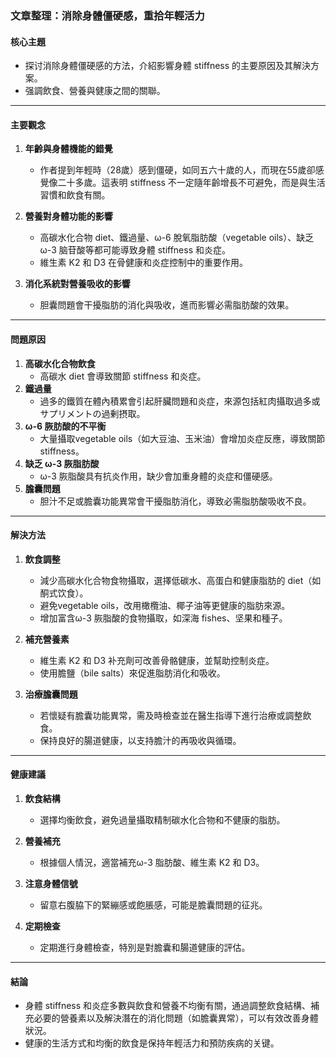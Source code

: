 ### 文章整理：消除身體僵硬感，重拾年輕活力

#### 核心主題
- 探讨消除身體僵硬感的方法，介紹影響身體 stiffness 的主要原因及其解決方案。
- 强調飲食、營養與健康之間的關聯。

---

#### 主要觀念
1. **年齡與身體機能的錯覺**  
   - 作者提到年輕時（28歲）感到僵硬，如同五六十歲的人，而現在55歲卻感覺像二十多歲。這表明 stiffness 不一定隨年齡增長不可避免，而是與生活習慣和飲食有關。

2. **營養對身體功能的影響**  
   - 高碳水化合物 diet、鐵過量、ω-6 脫氧脂肪酸（vegetable oils）、缺乏 ω-3 脑苷酸等都可能導致身體 stiffness 和炎症。
   - 維生素 K2 和 D3 在骨健康和炎症控制中的重要作用。

3. **消化系統對營養吸收的影響**  
   - 胆囊問題會干擾脂肪的消化與吸收，進而影響必需脂肪酸的效果。

---

#### 問題原因
1. **高碳水化合物飲食**  
   - 高碳水 diet 會導致關節 stiffness 和炎症。  
2. **鐵過量**  
   - 過多的鐵質在體內積累會引起肝臟問題和炎症，來源包括紅肉攝取過多或サプリメントの過剰摂取。  
3. **ω-6 脄肪酸的不平衡**  
   - 大量攝取vegetable oils（如大豆油、玉米油）會增加炎症反應，導致關節 stiffness。  
4. **缺乏 ω-3 脄脂肪酸**  
   - ω-3 脄脂酸具有抗炎作用，缺少會加重身體的炎症和僵硬感。  
5. **膽囊問題**  
   - 胆汁不足或膽囊功能異常會干擾脂肪消化，導致必需脂肪酸吸收不良。

---

#### 解決方法
1. **飲食調整**  
   - 減少高碳水化合物食物攝取，選擇低碳水、高蛋白和健康脂肪的 diet（如酮式饮食）。  
   - 避免vegetable oils，改用橄欖油、椰子油等更健康的脂肪來源。  
   - 增加富含ω-3 脄脂酸的食物攝取，如深海 fishes、坚果和種子。  

2. **補充營養素**  
   - 維生素 K2 和 D3 补充劑可改善骨骼健康，並幫助控制炎症。  
   - 使用膽鹽（bile salts）來促進脂肪消化和吸收。  

3. **治療膽囊問題**  
   - 若懷疑有膽囊功能異常，需及時檢查並在醫生指導下進行治療或調整飲食。  
   - 保持良好的腸道健康，以支持膽汁的再吸收與循環。

---

#### 健康建議
1. **飲食結構**  
   - 選擇均衡飲食，避免過量攝取精制碳水化合物和不健康的脂肪。  

2. **營養補充**  
   - 根據個人情況，適當補充ω-3 脂肪酸、維生素 K2 和 D3。  

3. **注意身體信號**  
   - 留意右腹脇下的緊繃感或飽脹感，可能是膽囊問題的征兆。  

4. **定期檢查**  
   - 定期進行身體檢查，特別是對膽囊和腸道健康的評估。  

---

#### 結論
- 身體 stiffness 和炎症多數與飲食和營養不均衡有關，通過調整飲食結構、補充必要的營養素以及解決潛在的消化問題（如膽囊異常），可以有效改善身體狀況。  
- 健康的生活方式和均衡的飲食是保持年輕活力和預防疾病的关键。